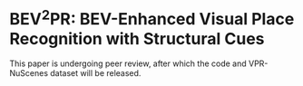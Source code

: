 # BEV$^2$PR: BEV-Enhanced Visual Place Recognition with Structural Cues

This paper is undergoing peer review, after which the code and VPR-NuScenes dataset will be released.
